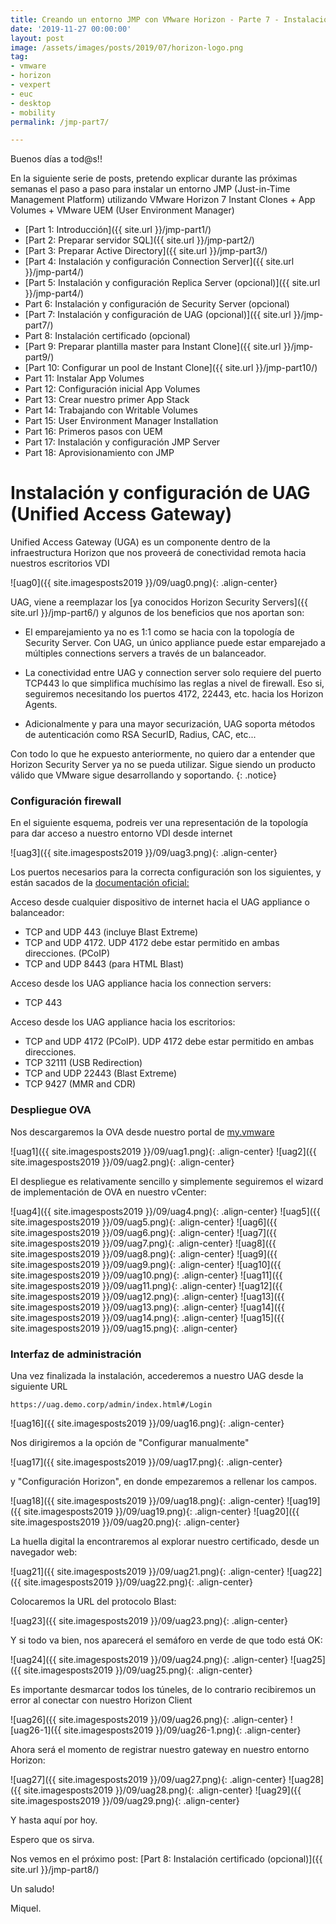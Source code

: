 ```yaml
---
title: Creando un entorno JMP con VMware Horizon - Parte 7 - Instalación y configuración de UAG
date: '2019-11-27 00:00:00'
layout: post
image: /assets/images/posts/2019/07/horizon-logo.png
tag:
- vmware
- horizon
- vexpert
- euc
- desktop
- mobility
permalink: /jmp-part7/

---
```


Buenos días a tod@s!!

En la siguiente serie de posts, pretendo explicar durante las próximas semanas el paso a paso para instalar un entorno JMP (Just-in-Time Management Platform) utilizando VMware Horizon 7 Instant Clones + App Volumes + VMware UEM (User Environment Manager) 

- [Part 1: Introducción]({{ site.url }}/jmp-part1/)
- [Part 2: Preparar servidor SQL]({{ site.url }}/jmp-part2/)
- [Part 3: Preparar Active Directory]({{ site.url }}/jmp-part3/)
- [Part 4: Instalación y configuración Connection Server]({{ site.url }}/jmp-part4/)
- [Part 5: Instalación y configuración Replica Server (opcional)]({{ site.url }}/jmp-part4/)
- Part 6: Instalación y configuración de Security Server (opcional)
- [Part 7: Instalación y configuración de UAG (opcional)]({{ site.url }}/jmp-part7/)
- Part 8: Instalación certificado (opcional)
- [Part 9: Preparar plantilla master para Instant Clone]({{ site.url }}/jmp-part9/)
- [Part 10: Configurar un pool de Instant Clone]({{ site.url }}/jmp-part10/)
- Part 11: Instalar App Volumes
- Part 12: Configuración inicial App Volumes
- Part 13: Crear nuestro primer App Stack
- Part 14: Trabajando con Writable Volumes
- Part 15: User Environment Manager Installation
- Part 16: Primeros pasos con UEM
- Part 17: Instalación y configuración JMP Server
- Part 18: Aprovisionamiento con JMP

# Instalación y configuración de UAG (Unified Access Gateway)

Unified Access Gateway (UGA) es un componente dentro de la infraestructura Horizon que nos proveerá de conectividad remota hacia nuestros escritorios VDI

![uag0]({{ site.imagesposts2019 }}/09/uag0.png){: .align-center}

UAG, viene a reemplazar los [ya conocidos Horizon Security Servers]({{ site.url }}/jmp-part6/) y algunos de los beneficios que nos aportan son:

* El emparejamiento ya no es 1:1 como se hacia con la topología de Security Server. Con UAG, un único appliance puede estar emparejado a múltiples connections servers a través de un balanceador.

* La conectividad entre UAG y connection server solo requiere del puerto TCP443 lo que simplifica muchísimo las reglas a nivel de firewall. Eso si, seguiremos necesitando los puertos 4172, 22443, etc. hacia los Horizon Agents.

* Adicionalmente y para una mayor securización, UAG soporta métodos de autenticación como RSA SecurID, Radius, CAC, etc...

Con todo lo que he expuesto anteriormente, no quiero dar a entender que Horizon Security Server ya no se pueda utilizar. Sigue siendo un producto válido que VMware sigue desarrollando y soportando.
{: .notice}

### Configuración firewall

En el siguiente esquema, podreis ver una representación de la topología para dar acceso a nuestro entorno VDI desde internet

![uag3]({{ site.imagesposts2019 }}/09/uag3.png){: .align-center}

Los puertos necesarios para la correcta configuración son los siguientes, y están sacados de la [documentación oficial:](https://docs.vmware.com/en/Unified-Access-Gateway/3.6/com.vmware.uag-36-deploy-config.doc/GUID-F197EB60-3A0C-41DF-8E3E-C99CCBA6A06E.html)

Acceso desde cualquier dispositivo de internet hacia el UAG appliance o balanceador:

* TCP and UDP 443 (incluye Blast Extreme)
* TCP and UDP 4172. UDP 4172 debe estar permitido en ambas direcciones. (PCoIP)
* TCP and UDP 8443 (para HTML Blast)

Acceso desde los UAG appliance hacia los connection servers:

* TCP 443 

Acceso desde los UAG appliance hacia los escritorios:

* TCP and UDP 4172 (PCoIP). UDP 4172 debe estar permitido en ambas direcciones.
* TCP 32111 (USB Redirection) 
* TCP and UDP 22443 (Blast Extreme) 
* TCP 9427 (MMR and CDR) 

### Despliegue OVA

Nos descargaremos la OVA desde nuestro portal de [my.vmware](https://my.vmware.com)

![uag1]({{ site.imagesposts2019 }}/09/uag1.png){: .align-center}
![uag2]({{ site.imagesposts2019 }}/09/uag2.png){: .align-center}

El despliegue es relativamente sencillo y simplemente seguiremos el wizard de implementación de OVA en nuestro vCenter:

![uag4]({{ site.imagesposts2019 }}/09/uag4.png){: .align-center}
![uag5]({{ site.imagesposts2019 }}/09/uag5.png){: .align-center}
![uag6]({{ site.imagesposts2019 }}/09/uag6.png){: .align-center}
![uag7]({{ site.imagesposts2019 }}/09/uag7.png){: .align-center}
![uag8]({{ site.imagesposts2019 }}/09/uag8.png){: .align-center}
![uag9]({{ site.imagesposts2019 }}/09/uag9.png){: .align-center}
![uag10]({{ site.imagesposts2019 }}/09/uag10.png){: .align-center}
![uag11]({{ site.imagesposts2019 }}/09/uag11.png){: .align-center}
![uag12]({{ site.imagesposts2019 }}/09/uag12.png){: .align-center}
![uag13]({{ site.imagesposts2019 }}/09/uag13.png){: .align-center}
![uag14]({{ site.imagesposts2019 }}/09/uag14.png){: .align-center}
![uag15]({{ site.imagesposts2019 }}/09/uag15.png){: .align-center}

### Interfaz de administración

Una vez finalizada la instalación, accederemos a nuestro UAG desde la siguiente URL

```
https://uag.demo.corp/admin/index.html#/Login
```
![uag16]({{ site.imagesposts2019 }}/09/uag16.png){: .align-center}

Nos dirigiremos a la opción de "Configurar manualmente"

![uag17]({{ site.imagesposts2019 }}/09/uag17.png){: .align-center}

y "Configuración Horizon", en donde empezaremos a rellenar los campos.

![uag18]({{ site.imagesposts2019 }}/09/uag18.png){: .align-center}
![uag19]({{ site.imagesposts2019 }}/09/uag19.png){: .align-center}
![uag20]({{ site.imagesposts2019 }}/09/uag20.png){: .align-center}

La huella digital la encontraremos al explorar nuestro certificado, desde un navegador web:

![uag21]({{ site.imagesposts2019 }}/09/uag21.png){: .align-center}
![uag22]({{ site.imagesposts2019 }}/09/uag22.png){: .align-center}

Colocaremos la URL del protocolo Blast:

![uag23]({{ site.imagesposts2019 }}/09/uag23.png){: .align-center}

Y si todo va bien, nos aparecerá el semáforo en verde de que todo está OK:

![uag24]({{ site.imagesposts2019 }}/09/uag24.png){: .align-center}
![uag25]({{ site.imagesposts2019 }}/09/uag25.png){: .align-center}

Es importante desmarcar todos los túneles, de lo contrario recibiremos un error al conectar con nuestro Horizon Client

![uag26]({{ site.imagesposts2019 }}/09/uag26.png){: .align-center}
![uag26-1]({{ site.imagesposts2019 }}/09/uag26-1.png){: .align-center}

Ahora será el momento de registrar nuestro gateway en nuestro entorno Horizon:

![uag27]({{ site.imagesposts2019 }}/09/uag27.png){: .align-center}
![uag28]({{ site.imagesposts2019 }}/09/uag28.png){: .align-center}
![uag29]({{ site.imagesposts2019 }}/09/uag29.png){: .align-center}

Y hasta aquí por hoy.

Espero que os sirva.

Nos vemos en el próximo post: [Part 8: Instalación certificado (opcional)]({{ site.url }}/jmp-part8/)

Un saludo!

Miquel.


